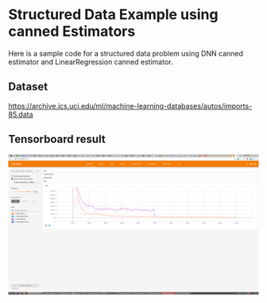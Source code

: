 # Structured Data Example using canned Estimators

Here is a sample code for a structured data problem using DNN canned
estimator and LinearRegression canned estimator.

## Dataset

https://archive.ics.uci.edu/ml/machine-learning-databases/autos/imports-85.data

## Tensorboard result

![img](imgs/DNN_vs_Linear.png)


